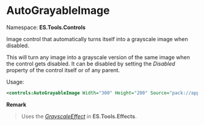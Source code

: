# AutoGrayableImage
Namespace: **ES.Tools.Controls**

Image control that automatically turns itself into a grayscale image when disabled.

This will turn any image into a grayscale version of the same image when the control gets disabled. It can be disabled by setting the *Disabled* property of the control itself or of any parent.

Usage:

``` XML
<controls:AutoGrayableImage Width="300" Height="200" Source="pack://application:,,,/ES.Tools.TestApp;Component/Images/Painting.jpg">
```

**Remark**
> Uses the [*GrayscaleEffect*](GrayscaleEffect.md) in **ES.Tools.Effects**.